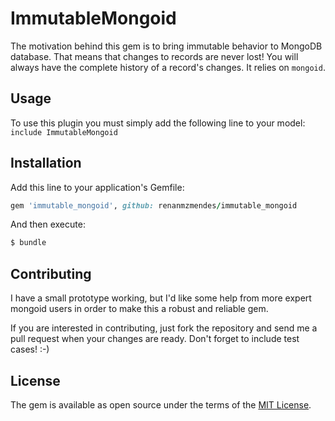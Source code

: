 # ImmutableMongoid
The motivation behind this gem is to bring immutable behavior to MongoDB database. That means that changes to records are never lost! You will always have the complete history of a record's changes. It relies on `mongoid`.

## Usage
To use this plugin you must simply add the following line to your model:
`include ImmutableMongoid`

## Installation
Add this line to your application's Gemfile:

```ruby
gem 'immutable_mongoid', github: renanmzmendes/immutable_mongoid
```

And then execute:
```bash
$ bundle
```

## Contributing
I have a small prototype working, but I'd like some help from more expert mongoid users in order to make this a robust and reliable gem.

If you are interested in contributing, just fork the repository and send me a pull request when your changes are ready. Don't forget to include test cases! :-)

## License
The gem is available as open source under the terms of the [MIT License](http://opensource.org/licenses/MIT).
